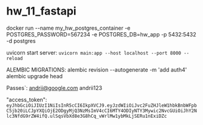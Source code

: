 # hw_11_fastapi

docker run --name my_hw_postgres_container -e POSTGRES_PASSWORD=567234 -e POSTGRES_DB=hw_app -p 5432:5432 -d postgres

uvicorn start server: ```uvicorn main:app --host localhost --port 8000 --reload```


ALEMBIC MIGRATIONS:
alembic revision --autogenerate -m 'add auth4'
alembic upgrade head 


Passes`:
andrii@google.com
andrii123

"access_token": ```eyJhbGciOiJIUzI1NiIsInR5cCI6IkpXVCJ9.eyJzdWIiOiJvc2FuZHJleW1hbkBnbWFpbC5jb20iLCJpYXQiOjE2ODgyMjQ3NzMsImV4cCI6MTY4ODIyNTY3Mywic2NvcGUiOiJhY2Nlc3NfdG9rZW4ifQ.ulSqsVbXd8e3G8hCq_vWrlMw1ybMkLjSERu1nExiDZc```